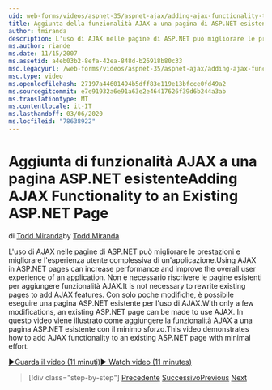 ```yaml
---
uid: web-forms/videos/aspnet-35/aspnet-ajax/adding-ajax-functionality-to-an-existing-aspnet-page
title: Aggiunta della funzionalità AJAX a una pagina di ASP.NET esistente | Microsoft Docs
author: tmiranda
description: L'uso di AJAX nelle pagine di ASP.NET può migliorare le prestazioni e migliorare l'esperienza utente complessiva di un'applicazione. Non è necessario riscrivere le pagine esistenti...
ms.author: riande
ms.date: 11/15/2007
ms.assetid: a4eb03b2-8efa-42ea-848d-b26918b80c33
msc.legacyurl: /web-forms/videos/aspnet-35/aspnet-ajax/adding-ajax-functionality-to-an-existing-aspnet-page
msc.type: video
ms.openlocfilehash: 27197a44601494b5dff83e119e13bfcce0fd49a2
ms.sourcegitcommit: e7e91932a6e91a63e2e46417626f39d6b244a3ab
ms.translationtype: MT
ms.contentlocale: it-IT
ms.lasthandoff: 03/06/2020
ms.locfileid: "78638922"
---
```

# <a name="adding-ajax-functionality-to-an-existing-aspnet-page"></a><span data-ttu-id="658c6-104">Aggiunta di funzionalità AJAX a una pagina ASP.NET esistente</span><span class="sxs-lookup"><span data-stu-id="658c6-104">Adding AJAX Functionality to an Existing ASP.NET Page</span></span>

<span data-ttu-id="658c6-105">di [Todd Miranda](https://github.com/tmiranda)</span><span class="sxs-lookup"><span data-stu-id="658c6-105">by [Todd Miranda](https://github.com/tmiranda)</span></span>

<span data-ttu-id="658c6-106">L'uso di AJAX nelle pagine di ASP.NET può migliorare le prestazioni e migliorare l'esperienza utente complessiva di un'applicazione.</span><span class="sxs-lookup"><span data-stu-id="658c6-106">Using AJAX in ASP.NET pages can increase performance and improve the overall user experience of an application.</span></span> <span data-ttu-id="658c6-107">Non è necessario riscrivere le pagine esistenti per aggiungere funzionalità AJAX.</span><span class="sxs-lookup"><span data-stu-id="658c6-107">It is not necessary to rewrite existing pages to add AJAX features.</span></span> <span data-ttu-id="658c6-108">Con solo poche modifiche, è possibile eseguire una pagina ASP.NET esistente per l'uso di AJAX.</span><span class="sxs-lookup"><span data-stu-id="658c6-108">With only a few modifications, an existing ASP.NET page can be made to use AJAX.</span></span> <span data-ttu-id="658c6-109">In questo video viene illustrato come aggiungere la funzionalità AJAX a una pagina ASP.NET esistente con il minimo sforzo.</span><span class="sxs-lookup"><span data-stu-id="658c6-109">This video demonstrates how to add AJAX functionality to an existing ASP.NET page with minimal effort.</span></span>

[<span data-ttu-id="658c6-110">&#9654;Guarda il video (11 minuti)</span><span class="sxs-lookup"><span data-stu-id="658c6-110">&#9654; Watch video (11 minutes)</span></span>](https://channel9.msdn.com/Blogs/ASP-NET-Site-Videos/adding-ajax-functionality-to-an-existing-aspnet-page)

> [!div class="step-by-step"]
> <span data-ttu-id="658c6-111">[Precedente](aspnet-ajax-support-in-visual-studio-2008.md)
> [Successivo](creating-and-using-an-ajax-enabled-web-service-in-a-web-site.md)</span><span class="sxs-lookup"><span data-stu-id="658c6-111">[Previous](aspnet-ajax-support-in-visual-studio-2008.md)
[Next](creating-and-using-an-ajax-enabled-web-service-in-a-web-site.md)</span></span>
